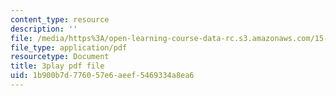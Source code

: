 ```yaml
---
content_type: resource
description: ''
file: /media/https%3A/open-learning-course-data-rc.s3.amazonaws.com/15-960-new-executive-thinking-social-impact-technology-projects-fall-2017-spring-2018/1b900b7d776057e6aeef5469334a8ea6_YEkx5ZKWM4s.pdf
file_type: application/pdf
resourcetype: Document
title: 3play pdf file
uid: 1b900b7d-7760-57e6-aeef-5469334a8ea6
---
```

